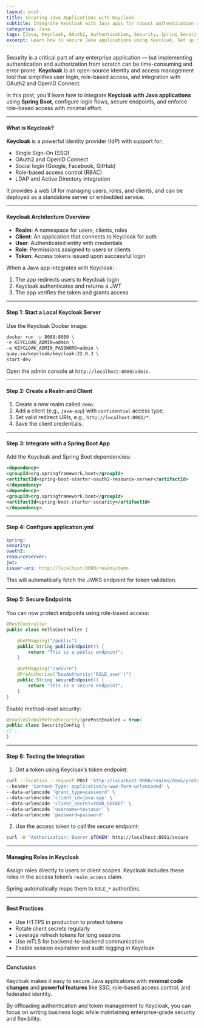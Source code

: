 ```yaml
---
layout: post
title: Securing Java Applications with Keycloak
subtitle: Integrate Keycloak with Java apps for robust authentication and authorization
categories: Java
tags: [Java, Keycloak, OAuth2, Authentication, Security, Spring Security, OpenID]
excerpt: Learn how to secure Java applications using Keycloak. Set up SSO, OAuth2 flows, role-based access control, and JWT validation with Spring Boot and Jakarta EE integration.
---
```

Security is a critical part of any enterprise application — but implementing authentication and authorization from scratch can be time-consuming and error-prone. **Keycloak** is an open-source identity and access management tool that simplifies user login, role-based access, and integration with OAuth2 and OpenID Connect.

In this post, you’ll learn how to integrate **Keycloak with Java applications** using **Spring Boot**, configure login flows, secure endpoints, and enforce role-based access with minimal effort.

---

#### What is Keycloak?

**Keycloak** is a powerful identity provider (IdP) with support for:
- Single Sign-On (SSO)
- OAuth2 and OpenID Connect
- Social login (Google, Facebook, GitHub)
- Role-based access control (RBAC)
- LDAP and Active Directory integration

It provides a web UI for managing users, roles, and clients, and can be deployed as a standalone server or embedded service.

---

#### Keycloak Architecture Overview

- **Realm**: A namespace for users, clients, roles
- **Client**: An application that connects to Keycloak for auth
- **User**: Authenticated entity with credentials
- **Role**: Permissions assigned to users or clients
- **Token**: Access tokens issued upon successful login

When a Java app integrates with Keycloak:
1. The app redirects users to Keycloak login
2. Keycloak authenticates and returns a JWT
3. The app verifies the token and grants access

---

#### Step 1: Start a Local Keycloak Server

Use the Keycloak Docker image:

```bash
docker run -p 8080:8080 \
-e KEYCLOAK_ADMIN=admin \
-e KEYCLOAK_ADMIN_PASSWORD=admin \
quay.io/keycloak/keycloak:22.0.3 \
start-dev
```

Open the admin console at `http://localhost:8080/admin`.

---

#### Step 2: Create a Realm and Client

1. Create a new realm called `demo`.
2. Add a client (e.g., `java-app`) with `confidential` access type.
3. Set valid redirect URIs, e.g., `http://localhost:8081/*`.
4. Save the client credentials.

---

#### Step 3: Integrate with a Spring Boot App

Add the Keycloak and Spring Boot dependencies:

```xml
<dependency>
<groupId>org.springframework.boot</groupId>
<artifactId>spring-boot-starter-oauth2-resource-server</artifactId>
</dependency>
<dependency>
<groupId>org.springframework.boot</groupId>
<artifactId>spring-boot-starter-security</artifactId>
</dependency>
```

---

#### Step 4: Configure application.yml

```yml
spring:
security:
oauth2:
resourceserver:
jwt:
issuer-uri: http://localhost:8080/realms/demo
```

This will automatically fetch the JWKS endpoint for token validation.

---

#### Step 5: Secure Endpoints

You can now protect endpoints using role-based access:

```java
@RestController
public class HelloController {

    @GetMapping("/public")
    public String publicEndpoint() {
        return "This is a public endpoint";
    }

    @GetMapping("/secure")
    @PreAuthorize("hasAuthority('ROLE_user')")
    public String secureEndpoint() {
        return "This is a secure endpoint";
    }
}
```

Enable method-level security:

```java
@EnableGlobalMethodSecurity(prePostEnabled = true)
public class SecurityConfig {
// ...
}
```

---

#### Step 6: Testing the Integration

1. Get a token using Keycloak’s token endpoint:

```bash
curl --location --request POST 'http://localhost:8080/realms/demo/protocol/openid-connect/token' \
--header 'Content-Type: application/x-www-form-urlencoded' \
--data-urlencode 'grant_type=password' \
--data-urlencode 'client_id=java-app' \
--data-urlencode 'client_secret=YOUR_SECRET' \
--data-urlencode 'username=testuser' \
--data-urlencode 'password=password'
```

2. Use the access token to call the secure endpoint:

```bash
curl -H "Authorization: Bearer $TOKEN" http://localhost:8081/secure
```

---

#### Managing Roles in Keycloak

Assign roles directly to users or client scopes. Keycloak includes these roles in the access token’s `realm_access` claim.

Spring automatically maps them to `ROLE_*` authorities.

---

#### Best Practices

- Use HTTPS in production to protect tokens
- Rotate client secrets regularly
- Leverage refresh tokens for long sessions
- Use mTLS for backend-to-backend communication
- Enable session expiration and audit logging in Keycloak

---

#### Conclusion

Keycloak makes it easy to secure Java applications with **minimal code changes** and **powerful features** like SSO, role-based access control, and federated identity.

By offloading authentication and token management to Keycloak, you can focus on writing business logic while maintaining enterprise-grade security and flexibility.
